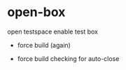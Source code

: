 # open-box
open testspace enable test box

* force build (again)

* force build checking for auto-close
